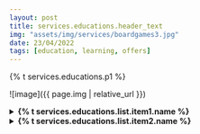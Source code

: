 ```yaml
---
layout: post
title: services.educations.header_text
img: "assets/img/services/boardgames3.jpg"
date: 23/04/2022
tags: [education, learning, offers]
---
```


<p>{% t services.educations.p1 %}</p>

![image]({{ page.img | relative_url }})

<details>
    <summary><strong>{% t services.educations.list.item1.name %}</strong></summary>
    {% t services.educations.list.item1.desc %}
</details>

<details>
    <summary><strong>{% t services.educations.list.item2.name %}</strong></summary>
    {% t services.educations.list.item2.desc %}
</details>
